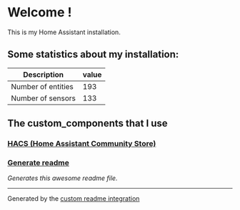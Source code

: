 # Welcome !

This is my Home Assistant installation.

## Some statistics about my installation:

Description | value
-- | --
Number of entities | 193
Number of sensors | 133



## The custom_components that I use

### [HACS (Home Assistant Community Store)](https://hacs.xyz)

### [Generate readme](https://github.com/custom-components/readme)

_Generates this awesome readme file._


***

Generated by the [custom readme integration](https://github.com/custom-components/readme)